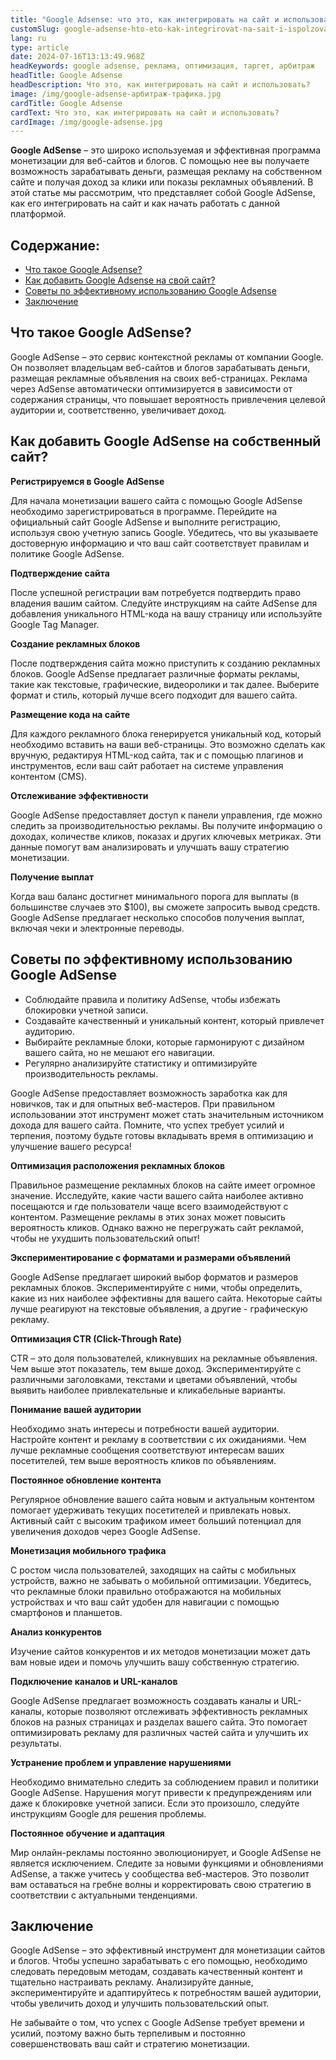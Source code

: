 ```yaml
---
title: "Google Adsense: что это, как интегрировать на сайт и использовать?"
customSlug: google-adsense-hto-eto-kak-integrirovat-na-sait-i-ispolzovat
lang: ru
type: article
date: 2024-07-16T13:13:49.968Z
headKeywords: google adsense, реклама, оптимизация, таргет, арбитраж
headTitle: Google Adsense
headDescription: Что это, как интегрировать на сайт и использовать?
image: /img/google-adsense-арбитраж-трафика.jpg
cardTitle: Google Adsense
cardText: Что это, как интегрировать на сайт и использовать?
cardImage: /img/google-adsense.jpg
---
```

**Google AdSense** – это широко используемая и эффективная программа монетизации для веб-сайтов и блогов. С помощью нее вы получаете возможность зарабатывать деньги, размещая рекламу на собственном сайте и получая доход за клики или показы рекламных объявлений. В этой статье мы рассмотрим, что представляет собой Google AdSense, как его интегрировать на сайт и как начать работать с данной платформой.

## Содержание:

* [Что такое Google Adsense?](#Что-такое-Google-AdSense)
* [Как добавить Google Adsense на свой сайт?](#Как-добавить-Google-AdSense-на-собственный-сайт)
* [Советы по эффективному использованию Google Adsense](#Советы-по-эффективному-использованию-Google-AdSense)
* [](#Советы-по-эффективному-использованию-Google-AdSense)[Заключение](#Заключение)

## Что такое Google AdSense?

Google AdSense – это сервис контекстной рекламы от компании Google. Он позволяет владельцам веб-сайтов и блогов зарабатывать деньги, размещая рекламные объявления на своих веб-страницах. Реклама через AdSense автоматически оптимизируется в зависимости от содержания страницы, что повышает вероятность привлечения целевой аудитории и, соответственно, увеличивает доход.

## Как добавить Google AdSense на собственный сайт?

**Регистрируемся в Google AdSense**

Для начала монетизации вашего сайта с помощью Google AdSense необходимо зарегистрироваться в программе. Перейдите на официальный сайт Google AdSense и выполните регистрацию, используя свою учетную запись Google. Убедитесь, что вы указываете достоверную информацию и что ваш сайт соответствует правилам и политике Google AdSense.

**Подтверждение сайта**

После успешной регистрации вам потребуется подтвердить право владения вашим сайтом. Следуйте инструкциям на сайте AdSense для добавления уникального HTML-кода на вашу страницу или используйте Google Tag Manager.

**Создание рекламных блоков**

После подтверждения сайта можно приступить к созданию рекламных блоков. Google AdSense предлагает различные форматы рекламы, такие как текстовые, графические, видеоролики и так далее. Выберите формат и стиль, который лучше всего подходит для вашего сайта.

**Размещение кода на сайте**

Для каждого рекламного блока генерируется уникальный код, который необходимо вставить на ваши веб-страницы. Это возможно сделать как вручную, редактируя HTML-код сайта, так и с помощью плагинов и инструментов, если ваш сайт работает на системе управления контентом (CMS).

**Отслеживание эффективности**

Google AdSense предоставляет доступ к панели управления, где можно следить за производительностью рекламы. Вы получите информацию о доходах, количестве кликов, показах и других ключевых метриках. Эти данные помогут вам анализировать и улучшать вашу стратегию монетизации.

**Получение выплат**

Когда ваш баланс достигнет минимального порога для выплаты (в большинстве случаев это $100), вы сможете запросить вывод средств. Google AdSense предлагает несколько способов получения выплат, включая чеки и электронные переводы.

## Советы по эффективному использованию Google AdSense

* Соблюдайте правила и политику AdSense, чтобы избежать блокировки учетной записи.
* Создавайте качественный и уникальный контент, который привлечет аудиторию.
* Выбирайте рекламные блоки, которые гармонируют с дизайном вашего сайта, но не мешают его навигации.
* Регулярно анализируйте статистику и оптимизируйте производительность рекламы.

Google AdSense предоставляет возможность заработка как для новичков, так и для опытных веб-мастеров. При правильном использовании этот инструмент может стать значительным источником дохода для вашего сайта. Помните, что успех требует усилий и терпения, поэтому будьте готовы вкладывать время в оптимизацию и улучшение вашего ресурса!

**Оптимизация расположения рекламных блоков**

Правильное размещение рекламных блоков на сайте имеет огромное значение. Исследуйте, какие части вашего сайта наиболее активно посещаются и где пользователи чаще всего взаимодействуют с контентом. Размещение рекламы в этих зонах может повысить вероятность кликов. Однако важно не перегружать сайт рекламой, чтобы не ухудшить пользовательский опыт!

**Экспериментирование с форматами и размерами объявлений**

Google AdSense предлагает широкий выбор форматов и размеров рекламных блоков. Экспериментируйте с ними, чтобы определить, какие из них наиболее эффективны для вашего сайта. Некоторые сайты лучше реагируют на текстовые объявления, а другие - графическую рекламу.

**Оптимизация CTR (Click-Through Rate)**

CTR – это доля пользователей, кликнувших на рекламные объявления. Чем выше этот показатель, тем выше доход. Экспериментируйте с различными заголовками, текстами и цветами объявлений, чтобы выявить наиболее привлекательные и кликабельные варианты.

**Понимание вашей аудитории**

Необходимо знать интересы и потребности вашей аудитории. Настройте контент и рекламу в соответствии с их ожиданиями. Чем лучше рекламные сообщения соответствуют интересам ваших посетителей, тем выше вероятность кликов по объявлениям.

**Постоянное обновление контента**

Регулярное обновление вашего сайта новым и актуальным контентом помогает удерживать текущих посетителей и привлекать новых. Активный сайт с высоким трафиком имеет больший потенциал для увеличения доходов через Google AdSense.

**Монетизация мобильного трафика**

С ростом числа пользователей, заходящих на сайты с мобильных устройств, важно не забывать о мобильной оптимизации. Убедитесь, что рекламные блоки правильно отображаются на мобильных устройствах и что ваш сайт удобен для навигации с помощью смартфонов и планшетов.

**Анализ конкурентов**

Изучение сайтов конкурентов и их методов монетизации может дать вам новые идеи и помочь улучшить вашу собственную стратегию.

**Подключение каналов и URL-каналов**

Google AdSense предлагает возможность создавать каналы и URL-каналы, которые позволяют отслеживать эффективность рекламных блоков на разных страницах и разделах вашего сайта. Это помогает оптимизировать рекламу для различных частей сайта и улучшить их результаты.

**Устранение проблем и управление нарушениями**

Необходимо внимательно следить за соблюдением правил и политики Google AdSense. Нарушения могут привести к предупреждениям или даже к блокировке учетной записи. Если это произошло, следуйте инструкциям Google для решения проблемы.

**Постоянное обучение и адаптация**

Мир онлайн-рекламы постоянно эволюционирует, и Google AdSense не является исключением. Следите за новыми функциями и обновлениями AdSense, а также учитесь у сообщества веб-мастеров. Это позволит вам оставаться на гребне волны и корректировать свою стратегию в соответствии с актуальными тенденциями.

## Заключение

Google AdSense – это эффективный инструмент для монетизации сайтов и блогов. Чтобы успешно зарабатывать с его помощью, необходимо следовать передовым методам, создавать качественный контент и тщательно настраивать рекламу. Анализируйте данные, экспериментируйте и адаптируйтесь к потребностям вашей аудитории, чтобы увеличить доход и улучшить пользовательский опыт.

Не забывайте о том, что успех с Google AdSense требует времени и усилий, поэтому важно быть терпеливым и постоянно совершенствовать ваш сайт и стратегию монетизации.